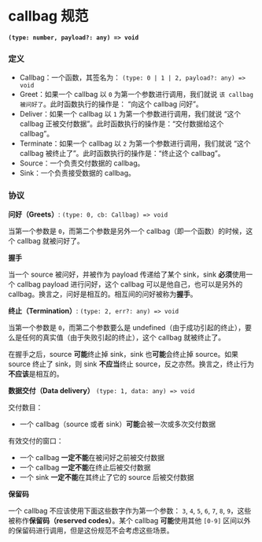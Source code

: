 # callbag 规范

**`(type: number, payload?: any) => void`**

### 定义

- Callbag：一个函数，其签名为： `(type: 0 | 1 | 2, payload?: any) => void`
- Greet：如果一个 callbag 以 `0` 为第一个参数进行调用，我们就说 `该 callbag 被问好了`。此时函数执行的操作是： “向这个 callbag 问好”。
- Deliver：如果一个 callbag 以 `1` 为第一个参数进行调用，我们就说 “这个 callbag 正被交付数据”。此时函数执行的操作是：“交付数据给这个 callbag”。
- Terminate：如果一个 callbag 以 `2` 为第一个参数进行调用，我们就说 “这个 callbag 被终止了”。此时函数执行的操作是：“终止这个 callbag”。
- Source：一个负责交付数据的 callbag。
- Sink：一个负责接受数据的 callbag。

### 协议

**问好（Greets）**: `(type: 0, cb: Callbag) => void`

当第一个参数是 `0`，而第二个参数是另外一个 callbag（即一个函数）的时候，这个 callbag 就被问好了。

**握手**

当一个 source 被问好，并被作为 payload 传递给了某个 sink，sink **必须**使用一个 callbag payload 进行问好，这个 callbag 可以是他自己，也可以是另外的 callbag。换言之，问好是相互的。相互间的问好被称为**握手**。

**终止（Termination）**: `(type: 2, err?: any) => void`

当第一个参数是 `0`，而第二个参数要么是 undefined（由于成功引起的终止），要么是任何的真实值（由于失败引起的终止），这个 callbag 就被终止了。

在握手之后，source **可能**终止掉 sink，sink 也**可能**会终止掉 source。如果 source 终止了 sink，则 sink **不应当**终止 source，反之亦然。换言之，终止行为**不应该**是相互的。

**数据交付（Data delivery）** `(type: 1, data: any) => void`

交付数目：

- 一个 callbag（source 或者 sink）**可能**会被一次或多次交付数据

有效交付的窗口：

- 一个 callbag **一定不能**在被问好之前被交付数据
- 一个 callbag **一定不能**在终止后被交付数据
- 一个 sink **一定不能**在其终止了它的 source 后被交付数据

**保留码**

一个 callbag 不应该使用下面这些数字作为第一个参数： `3`, `4`, `5`, `6`, `7`, `8`, `9`，这些被称作**保留码（reserved codes）**。某个 callbag **可能**使用其他 `[0-9]` 区间以外的保留码进行调用，但是这份规范不会考虑这些场景。